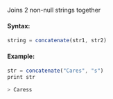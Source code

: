 Joins 2 non-null strings together

#### Syntax:
```js
string = concatenate(str1, str2)
```
#### Example:
```js
str = concatenate("Cares", "s")
print str

> Caress
```
